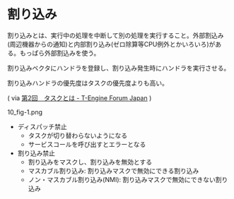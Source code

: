 # 割り込み

割り込みとは、実行中の処理を中断して別の処理を実行すること。外部割込み(周辺機器からの通知)と内部割り込み(ゼロ除算等CPU例外とかいろいろ)がある。もっぱら外部割込みを使う。

割り込みベクタにハンドラを登録し、割り込み発生時にハンドラを実行させる。

割り込みハンドラの優先度はタスクの優先度よりも高い。

( via [第2回　タスクとは - T-Engine Forum Japan](http://www.t-engine.org/ja/sympo/rtos/rtos02 "第2回　タスクとは - T-Engine Forum Japan") )

10_fig-1.png

* ディスパッチ禁止
  * タスクが切り替わらないようになる
  * サービスコールを呼び出すとエラーとなる
* 割り込み禁止
  * 割り込みをマスクし、割り込みを無効とする
  * マスカブル割り込み: 割り込みマスクで無効にできる割り込み
  * ノン・マスカブル割り込み(NMI): 割り込みマスクで無効にできない割り込み
